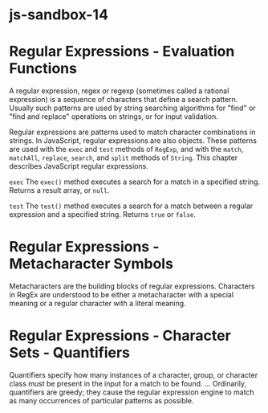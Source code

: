 # js-sandbox-14
# Regular Expressions - Evaluation Functions

A regular expression, regex or regexp (sometimes called a rational expression) is a sequence of characters that define a search pattern. Usually such patterns are used by string searching algorithms for "find" or "find and replace" operations on strings, or for input validation.

Regular expressions are patterns used to match character combinations in strings. In JavaScript, regular expressions are also objects. These patterns are used with the `exec` and `test` methods of `RegExp`, and with the `match`, `matchAll`, `replace`, `search`, and `split` methods of `String`. This chapter describes JavaScript regular expressions.

`exec` 
The `exec()` method executes a search for a match in a specified string. Returns a result array, or `null`.

`test`
The `test()` method executes a search for a match between a regular expression and a specified string. Returns `true` or `false`.

# Regular Expressions - Metacharacter Symbols
Metacharacters are the building blocks of regular expressions. Characters in RegEx are understood to be either a metacharacter with a special meaning or a regular character with a literal meaning.

# Regular Expressions - Character Sets - Quantifiers
Quantifiers specify how many instances of a character, group, or character class must be present in the input for a match to be found. ... Ordinarily, quantifiers are greedy; they cause the regular expression engine to match as many occurrences of particular patterns as possible.